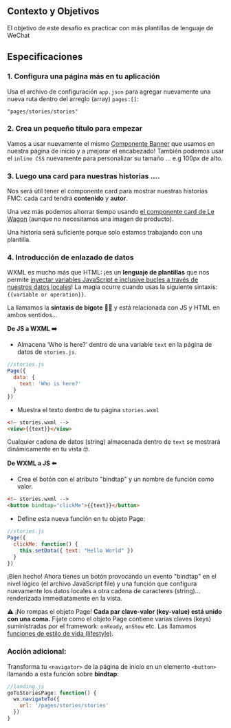 ## Contexto y Objetivos

El objetivo de este desafío es practicar con más plantillas de lenguaje de WeChat

## Especificaciones


### 1. Configura una página más en tu aplicación

Usa el archivo de configuración `app.json` para agregar nuevamente una nueva ruta dentro del arreglo (array) `pages:[]`:

```
"pages/stories/stories"
```

### 2. Crea un pequeño título para empezar

Vamos a usar nuevamente el mismo [Componente Banner](https://uikit.lewagon.com/documentation#banners) que usamos en nuestra página de inicio y a ¡mejorar el encabezado! También podemos usar el `inline CSS` nuevamente para personalizar su tamaño ... e.g 100px de alto.

### 3. Luego una card para nuestras historias ....

Nos será útil tener el componente card para mostrar nuestras historias FMC: cada card tendrá **contenido** y **autor**.

Una vez más podemos ahorrar tiempo usando [el componente card de Le Wagon](https://uikit.lewagon.com/documentation#card_product) (aunque no necesitamos una imagen de producto).

Una historia será suficiente porque solo estamos trabajando con una plantilla.

### 4. Introducción de enlazado de datos

WXML es mucho más que HTML: ¡es un **lenguaje de plantillas** que nos permite [inyectar variables JavaScript e inclusive bucles a través de nuestros datos locales](https://developers.weixin.qq.com/miniprogram/en/dev/framework/view/wxml/data.html)! La magia ocurre cuando usas la siguiente sintaxis: `{{variable or operation}}`.

La llamamos la **sintaxis de bigote** 👨‍🦰 y está relacionada con JS y HTML en ambos sentidos...

**De JS a WXML ➡️**

- Almacena ‘Who is here?’ dentro de una variable `text` en la página de datos de `stories.js`.


```js
//stories.js
Page({
  data: {
    text: 'Who is here?'
  }
})
```

- Muestra el texto dentro de tu página `stories.wxml`


```html
<!— stories.wxml -->
<view>{{text}}</view>
```

Cualquier cadena de datos (string) almacenada dentro de `text` se mostrará dinámicamente en tu vista 🤓.

**De WXML a JS ⬅️**

- Crea el botón con el atributo "bindtap" y un nombre de función como valor.


```html
<!— stories.wxml -->
<button bindtap="clickMe">{{text}}</button>
```

- Define esta nueva función en tu objeto Page:

```js
//stories.js
Page({
  clickMe: function() {
    this.setData({ text: "Hello World" })
  }
})
```

¡Bien hecho! Ahora tienes un botón provocando un evento "bindtap" en el nivel lógico (el archivo JavaScript file) y una función que configura nuevamente los datos locales a otra cadena de caracteres (string)... renderizada immediatamente en la vista.

⚠️ ¡No rompas el objeto Page! **Cada par clave-valor (key-value) está unido con una coma.** Fijate como el objeto Page contiene varias claves (keys) suministradas por el framework: `onReady`, `onShow` etc. Las llamamos [funciones de estilo de vida (lifestyle)](https://developers.weixin.qq.com/miniprogram/en/dev/framework/app-service/page.html).


### Acción adicional:

Transforma tu `<navigator>` de la página de inicio en un elemento `<button>` llamando a esta función sobre  **bindtap**:

```js
//landing.js
goToStoriesPage: function() {
  wx.navigateTo({
    url: '/pages/stories/stories'
  })
}
```
